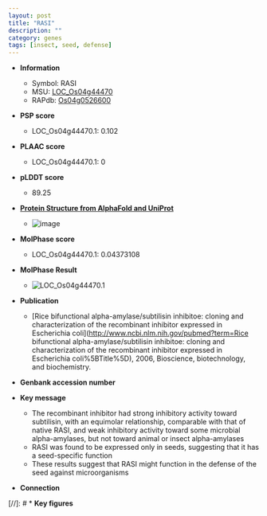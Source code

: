 ```yaml
---
layout: post
title: "RASI"
description: ""
category: genes
tags: [insect, seed, defense]
---
```


* **Information**  
    + Symbol: RASI  
    + MSU: [LOC_Os04g44470](http://rice.plantbiology.msu.edu/cgi-bin/ORF_infopage.cgi?orf=LOC_Os04g44470)  
    + RAPdb: [Os04g0526600](http://rapdb.dna.affrc.go.jp/viewer/gbrowse_details/irgsp1?name=Os04g0526600)  

* **PSP score**  
    + LOC_Os04g44470.1: 0.102 

* **PLAAC score**  
    + LOC_Os04g44470.1: 0 

* **pLDDT score**
    + 89.25

* **[Protein Structure from AlphaFold and UniProt](https://www.uniprot.org/uniprotkb/P29421/entry#structure)**
    + ![image](https://ricepsp.github.io/images/P/AF-P29421-F1.png)

* **MolPhase score**
    + LOC_Os04g44470.1: 0.04373108

* **MolPhase Result**
    + ![LOC_Os04g44470.1](https://304243504.github.io/Pictures/LOC_Os04g/LOC_Os04g44470.1.png)

* **Publication**  
    + [Rice bifunctional alpha-amylase/subtilisin inhibitoe: cloning and characterization of the recombinant inhibitor expressed in Escherichia coli](http://www.ncbi.nlm.nih.gov/pubmed?term=Rice bifunctional alpha-amylase/subtilisin inhibitoe: cloning and characterization of the recombinant inhibitor expressed in Escherichia coli%5BTitle%5D), 2006, Bioscience, biotechnology, and biochemistry.

* **Genbank accession number**  

* **Key message**  
    + The recombinant inhibitor had strong inhibitory activity toward subtilisin, with an equimolar relationship, comparable with that of native RASI, and weak inhibitory activity toward some microbial alpha-amylases, but not toward animal or insect alpha-amylases
    + RASI was found to be expressed only in seeds, suggesting that it has a seed-specific function
    + These results suggest that RASI might function in the defense of the seed against microorganisms

* **Connection**  

[//]: # * **Key figures**  


